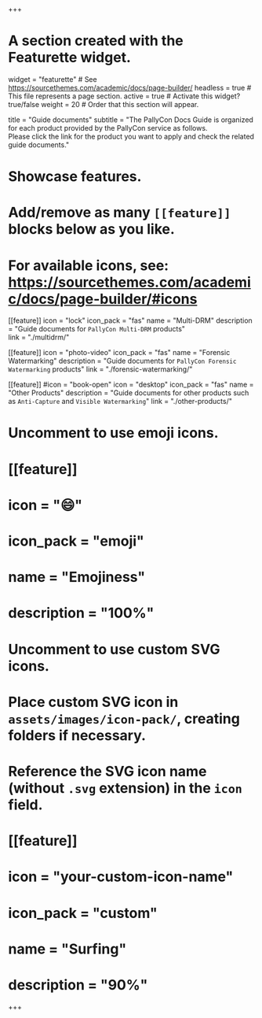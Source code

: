 +++
# A section created with the Featurette widget.
widget = "featurette"  # See https://sourcethemes.com/academic/docs/page-builder/
headless = true  # This file represents a page section.
active = true  # Activate this widget? true/false
weight = 20  # Order that this section will appear.

title = "Guide documents"
subtitle = "The PallyCon Docs Guide is organized for each product provided by the PallyCon service as follows.<br> Please click the link for the product you want to apply and check the related guide documents."

# Showcase features.
# 
# Add/remove as many `[[feature]]` blocks below as you like.
# 
# For available icons, see: https://sourcethemes.com/academic/docs/page-builder/#icons

[[feature]]
  icon = "lock"
  icon_pack = "fas"
  name = "Multi-DRM"
  description = "Guide documents for `PallyCon Multi-DRM` products"  
  link = "./multidrm/"

[[feature]]
  icon = "photo-video"
  icon_pack = "fas"
  name = "Forensic Watermarking"
  description = "Guide documents for `PallyCon Forensic Watermarking` products"
  link = "./forensic-watermarking/"

[[feature]]
  #icon = "book-open"
  icon = "desktop"
  icon_pack = "fas"
  name = "Other Products"
  description = "Guide documents for other products such as `Anti-Capture` and `Visible Watermarking`"
  link = "./other-products/"

# Uncomment to use emoji icons.
# [[feature]]
#  icon = ":smile:"
#  icon_pack = "emoji"
#  name = "Emojiness"
#  description = "100%"  

# Uncomment to use custom SVG icons.
# Place custom SVG icon in `assets/images/icon-pack/`, creating folders if necessary.
# Reference the SVG icon name (without `.svg` extension) in the `icon` field.
# [[feature]]
#  icon = "your-custom-icon-name"
#  icon_pack = "custom"
#  name = "Surfing"
#  description = "90%"

+++
